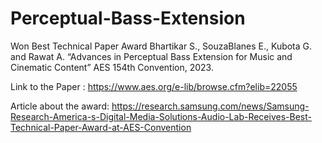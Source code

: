 # Perceptual-Bass-Extension
Won Best Technical Paper Award 
Bhartikar S., SouzaBlanes E., Kubota G. and Rawat A. “Advances in Perceptual Bass Extension for Music and Cinematic Content” AES 154th Convention, 2023. 

Link to the Paper :
https://www.aes.org/e-lib/browse.cfm?elib=22055

Article about the award: 
https://research.samsung.com/news/Samsung-Research-America-s-Digital-Media-Solutions-Audio-Lab-Receives-Best-Technical-Paper-Award-at-AES-Convention
